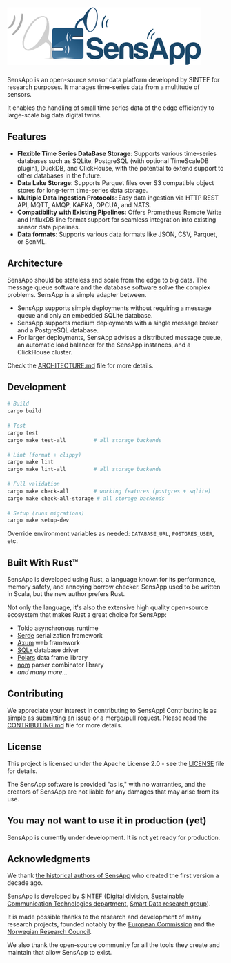 # ![SensApp](./docs/sensapp_logo.png)

SensApp is an open-source sensor data platform developed by SINTEF for research purposes. It manages time-series data from a multitude of sensors.

It enables the handling of small time series data of the edge efficiently to large-scale big data digital twins.

## Features

- **Flexible Time Series DataBase Storage**: Supports various time-series databases such as SQLite, PostgreSQL (with optional TimeScaleDB plugin), DuckDB, and ClickHouse, with the potential to extend support to other databases in the future.
- **Data Lake Storage**: Supports Parquet files over S3 compatible object stores for long-term time-series data storage.
- **Multiple Data Ingestion Protocols**: Easy data ingestion via HTTP REST API, MQTT, AMQP, KAFKA, OPCUA, and NATS.
- **Compatibility with Existing Pipelines**: Offers Prometheus Remote Write and InfluxDB line format support for seamless integration into existing sensor data pipelines.
- **Data formats**: Supports various data formats like JSON, CSV, Parquet, or SenML.

## Architecture

SensApp should be stateless and scale from the edge to big data. The message queue software and the database software solve the complex problems. SensApp is a simple adapter between.

* SensApp supports simple deployments without requiring a message queue and only an embedded SQLite database.
* SensApp supports medium deployments with a single message broker and a PostgreSQL database.
* For larger deployments, SensApp advises a distributed message queue, an automatic load balancer for the SensApp instances, and a ClickHouse cluster.

Check the [ARCHITECTURE.md](docs/ARCHITECTURE.md) file for more details.

## Development

```bash
# Build
cargo build

# Test
cargo test
cargo make test-all         # all storage backends

# Lint (format + clippy)
cargo make lint
cargo make lint-all         # all storage backends

# Full validation
cargo make check-all        # working features (postgres + sqlite)
cargo make check-all-storage # all storage backends

# Setup (runs migrations)
cargo make setup-dev
```

Override environment variables as needed: `DATABASE_URL`, `POSTGRES_USER`, etc.

## Built With Rust™️

SensApp is developed using Rust, a language known for its performance, memory safety, and annoying borrow checker. SensApp used to be written in Scala, but the new author prefers Rust.

Not only the language, it's also the extensive high quality open-source ecosystem that makes Rust a great choice for SensApp:

* [Tokio](https://tokio.rs/) asynchronous runtime
* [Serde](https://serde.rs/) serialization framework
* [Axum](https://github.com/tokio-rs/axum) web framework
* [SQLx](https://github.com/launchbadge/sqlx) database driver
* [Polars](https://pola.rs) data frame library
* [nom](https://github.com/rust-bakery/nom) parser combinator library
* *and many more…*

## Contributing

We appreciate your interest in contributing to SensApp! Contributing is as simple as submitting an issue or a merge/pull request. Please read the [CONTRIBUTING.md](CONTRIBUTING.md) file for more details.

## License

This project is licensed under the Apache License 2.0 - see the [LICENSE](LICENSE) file for details.

The SensApp software is provided "as is," with no warranties, and the creators of SensApp are not liable for any damages that may arise from its use.

## You may not want to use it in production (yet)

SensApp is currently under development. It is not yet ready for production.

## Acknowledgments

We thank [the historical authors of SensApp](https://github.com/SINTEF/sensapp/graphs/contributors) who created the first version a decade ago.

SensApp is developed by
[SINTEF](https://www.sintef.no) ([Digital division](https://www.sintef.no/en/digital/), [Sustainable Communication Technologies department](https://www.sintef.no/en/digital/departments-new/department-of-sustainable-communication-technologies/), [Smart Data research group](https://www.sintef.no/en/expertise/digital/sustainable-communication-technologies/smart-data/)).

It is made possible thanks to the research and development of many research projects, founded notably by the [European Commission](https://ec.europa.eu/programmes/horizon2020/en) and the [Norwegian Research Council](https://www.forskningsradet.no/en/).

We also thank the open-source community for all the tools they create and maintain that allow SensApp to exist.
